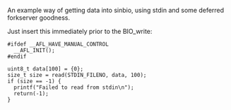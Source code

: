An example way of getting data into sinbio, using stdin and some deferred forkserver goodness.

Just insert this immediately prior to the BIO_write:

    #ifdef __AFL_HAVE_MANUAL_CONTROL
      __AFL_INIT();
    #endif

    uint8_t data[100] = {0};
    size_t size = read(STDIN_FILENO, data, 100);
    if (size == -1) {
      printf("Failed to read from stdin\n");
      return(-1);
    }
